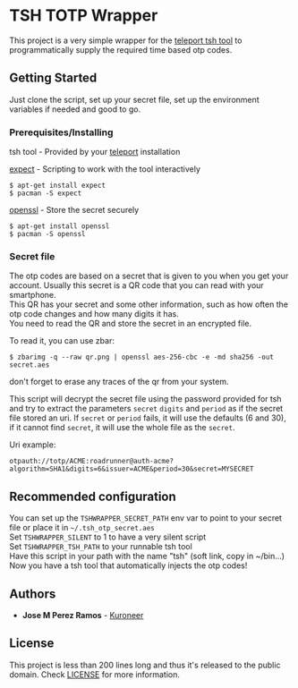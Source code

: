 # TSH TOTP Wrapper

This project is a very simple wrapper for the [teleport tsh tool](https://github.com/gravitational/teleport) to programmatically supply the required time based otp codes.

## Getting Started

Just clone the script, set up your secret file, set up the environment variables if needed and good to go.

### Prerequisites/Installing

tsh tool - Provided by your [teleport](https://github.com/gravitational/teleport) installation

[expect](http://expect.sourceforge.net/) - Scripting to work with the tool interactively

```
$ apt-get install expect
$ pacman -S expect
```

[openssl](https://www.openssl.org/) - Store the secret securely

```
$ apt-get install openssl
$ pacman -S openssl
```

### Secret file

The otp codes are based on a secret that is given to you when you get your account. Usually this secret is a QR code that you can read with your smartphone.  
This QR has your secret and some other information, such as how often the otp code changes and how many digits it has.  
You need to read the QR and store the secret in an encrypted file.  

To read it, you can use zbar:
```
$ zbarimg -q --raw qr.png | openssl aes-256-cbc -e -md sha256 -out secret.aes
```
don't forget to erase any traces of the qr from your system.


This script will decrypt the secret file using the password provided for tsh and try to extract the parameters `secret` `digits` and `period` as if the secret file stored an uri.
If `secret` or `period` fails, it will use the defaults (6 and 30), if it cannot find `secret`, it will use the whole file as the `secret`.

Uri example:
```
otpauth://totp/ACME:roadrunner@auth-acme?algorithm=SHA1&digits=6&issuer=ACME&period=30&secret=MYSECRET
```


## Recommended configuration

You can set up the `TSHWRAPPER_SECRET_PATH` env var to point to your secret file or place it in `~/.tsh_otp_secret.aes`  
Set `TSHWRAPPER_SILENT` to 1 to have a very silent script  
Set `TSHWRAPPER_TSH_PATH` to your runnable tsh tool  
Have this script in your path with the name "tsh" (soft link, copy in ~/bin...)  
Now you have a tsh tool that automatically injects the otp codes!  

## Authors

* **Jose M Perez Ramos** - [Kuroneer](https://github.com/Kuroneer)

## License

This project is less than 200 lines long and thus it's released to the public domain. Check [LICENSE](LICENSE) for more information.

